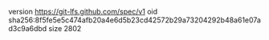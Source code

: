 version https://git-lfs.github.com/spec/v1
oid sha256:8f5fe5e5c474afb20a4e6d5b23cd42572b29a73204292b48a61e07ad3c9a6dbd
size 2802

